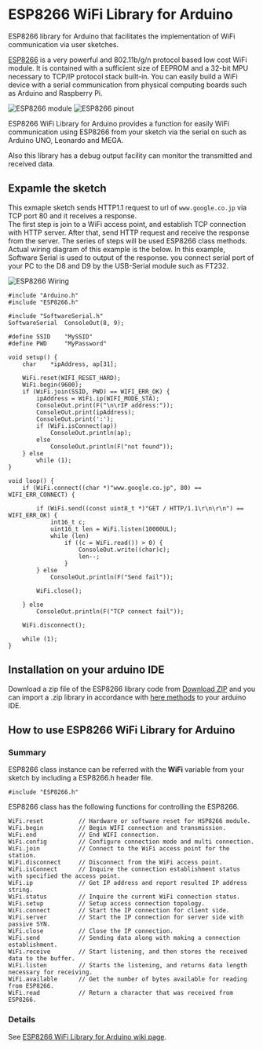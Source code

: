 # ESP8266 WiFi Library for Arduino

ESP8266 library for Arduino that facilitates the implementation of WiFi communication via user sketches.

[ESP8266] is a very powerful and 802.11b/g/n protocol based low cost WiFi module. It is contained with a sufficient size of EEPROM and a 32-bit MPU necessary to  TCP/IP protocol stack built-in. You can easily build a WiFi device with a serial communication from physical computing boards such as Arduino and Raspberry Pi.

![ESP8266 module](https://raw.github.com/wiki/hieromon/ESP8266/images/ESP8266_mini.png)
![ESP8266 pinout](https://raw.github.com/wiki/hieromon/ESP8266/images/ESP8266_pinout.png)

[ESP8266]:http://www.esp8266.com/wiki/doku.php?id=start "ESP8266 Community wiki"

ESP8266 WiFi Library for Arduino provides a function for easily WiFi communication using ESP8266 from your sketch via the serial on such as Arduino UNO, Leonardo and MEGA.

Also this library has a debug output facility can monitor the transmitted and received data.

## Expamle the sketch

This exmaple sketch sends HTTP1.1 request to url of `www.google.co.jp` via TCP port 80 and it receives a response.  
The first step is join to a WiFi access point, and establish TCP connection with HTTP server. After that, send HTTP request and receive the response from the server. The series of steps will be used ESP8266 class methods.  
Actual wiring diagram of this example is the below. In this example, Software Serial is used to output of the response. you connect serial port of your PC to the D8 and D9 by the USB-Serial module such as FT232.

![ESP8266 Wiring](https://raw.github.com/wiki/hieromon/ESP8266/images/ESP8266_wiring.png)

```Arduino
#include "Arduino.h"
#include "ESP8266.h"

#include "SoftwareSerial.h"
SoftwareSerial	ConsoleOut(8, 9);

#define SSID	"MySSID"
#define PWD		"MyPassword"

void setup() {
	char	*ipAddress, ap[31];

	WiFi.reset(WIFI_RESET_HARD);
	WiFi.begin(9600);
	if (WiFi.join(SSID, PWD) == WIFI_ERR_OK) {
		ipAddress = WiFi.ip(WIFI_MODE_STA);
		ConsoleOut.print(F("\n\rIP address:"));
		ConsoleOut.print(ipAddress);
		ConsoleOut.print(':');
		if (WiFi.isConnect(ap))
			ConsoleOut.println(ap);
		else
			ConsoleOut.println(F("not found"));
	} else
		while (1);
}

void loop() {
	if (WiFi.connect((char *)"www.google.co.jp", 80) == WIFI_ERR_CONNECT) {

		if (WiFi.send((const uint8_t *)"GET / HTTP/1.1\r\n\r\n") == WIFI_ERR_OK) {
			int16_t	c;
			uint16_t len = WiFi.listen(10000UL);
			while (len)
				if ((c = WiFi.read()) > 0) {
					ConsoleOut.write((char)c);
					len--;
				}
		} else
			ConsoleOut.println(F("Send fail"));

		WiFi.close();

	} else
		ConsoleOut.println(F("TCP connect fail"));

	WiFi.disconnect();

	while (1);
}
```

## Installation on your arduino IDE

Download a zip file of the ESP8266 library code from [Download ZIP](https://github.com/Hieromon/ESP8266/archive/master.zip "ESP8266 download a .zip") and you can import a .zip library in accordance with [here methods](http://www.arduino.cc/en/Guide/Libraries#toc4 "Importing a .zip Library") to your arduino IDE.

## How to use ESP8266 WiFi Library for Arduino

### Summary

ESP8266 class instance can be referred with the **WiFi** variable from your sketch by including a ESP8266.h header file.

````Arduino
#include "ESP8266.h"
````

ESP8266 class has the following functions for controlling the ESP8266.  

    WiFi.reset			// Hardware or software reset for HSP8266 module.
    WiFi.begin			// Begin WIFI connection and transmission.
    WiFi.end			// End WIFI connection.
    WiFi.config			// Configure connection mode and multi connection.
    WiFi.join			// Connect to the WiFi access point for the station.
    WiFi.disconnect		// Disconnect from the WiFi access point.
    WiFi.isConnect		// Inquire the connection establishment status with specified the access point.
    WiFi.ip				// Get IP address and report resulted IP address string.
    WiFi.status			// Inquire the current WiFi connection status.
    WiFi.setup			// Setup access connection topology.
    WiFi.connect		// Start the IP connection for client side.
    WiFi.server			// Start the IP connection for server side with passive SYN.
    WiFi.close			// Close the IP connection.
    WiFi.send			// Sending data along with making a connection establishment.
    WiFi.receive		// Start listening, and then stores the received data to the buffer.
    WiFi.listen			// Starts the listening, and returns data length necessary for receiving.
    WiFi.available		// Get the number of bytes available for reading from ESP8266. 
    WiFi.read			// Return a character that was received from ESP8266.

### Details
See [ESP8266 WiFi Library for Arduino wiki page](https://github.com/Hieromon/ESP8266/wiki).

